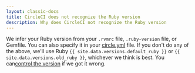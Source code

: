 ```yaml
---
layout: classic-docs
title: CircleCI does not recognize the Ruby version
description: Why does CircleCI not recognize the Ruby version
---
```


We infer your Ruby version from your `.rvmrc` file, `.ruby-version` file, or Gemfile.
You can also specify it in your [circle.yml](/docs/configuration/#ruby-version)
file.
If you don't do any of the above, we'll use Ruby `{{ site.data.versions.default_ruby }}`
or `{{ site.data.versions.old_ruby }}`, whichever we think is best.
You can[control the version](/docs/configuration/#ruby-version)
if we got it wrong.
